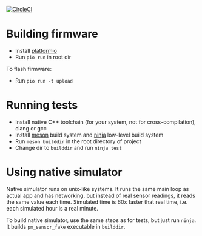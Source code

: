 [![CircleCI](https://circleci.com/gh/kolen/pm_logger.svg?style=svg)](https://circleci.com/gh/kolen/pm_logger)

# Building firmware

* Install [platformio](https://platformio.org)
* Run `pio run` in root dir

To flash firmware:

* Run `pio run -t upload`

# Running tests

* Install native C++ toolchain (for your system, not for cross-compilation), clang or gcc
* Install [meson](https://mesonbuild.com/) build system and [ninja](https://ninja-build.org/) low-level build system
* Run `meson builddir` in the root directory of project
* Change dir to `builddir` and run `ninja test`

# Using native simulator

Native simulator runs on unix-like systems. It runs the same main loop
as actual app and has networking, but instead of real sensor readings,
it reads the same value each time. Simulated time is 60x faster that
real time, i.e. each simulated hour is a real minute.

To build native simulator, use the same steps as for tests, but just
run `ninja`. It builds `pm_sensor_fake` executable in `builddir`.
